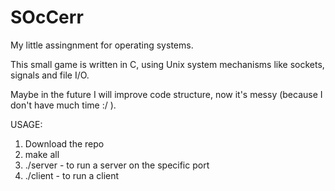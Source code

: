 # SOcCerr

My little assingnment for operating systems.

This small game is written in C, using Unix system mechanisms like sockets, signals and file I/O.

Maybe in the future I will improve code structure, now it's messy (because I don't have much time :/ ).

USAGE:
1. Download the repo
2. make all	
3. ./server <port> - to run a server on the specific port
4. ./client - to run a client

